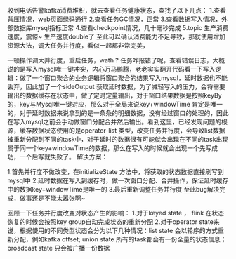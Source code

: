 收到电话告警kafka消费堆积，就去查看任务健康状态，查找了以下几点：
1.查看背压情况，web页面绿码通行
2.查看任务GC情况，正常
3.查看数据写入情况，外部数据库mysql指标正常
4.查看checkpoint情况，几十毫秒完成
5.topic 生产消费速度，震惊~ 生产速度double了
至此可以确认消费能力不足导致，那就使用增加资源大法，调大任务并行度，看似一起都非常完美，

一顿操作调大并行度，重启任务，wath ? 任务咋报错了呢，查看错误日志，大概说的是写入mysql唯一键冲突，内心万马鹏腾，老老实实翻开代码看一下写入逻辑：做了一个窗口聚合的业务逻辑将窗口聚合的结果写入mysql，延时数据也不能丢弃，因此加了一个sideOutput 获取延时数据，为了减轻写入的压力，会将需要输出的数据缓存在状态中，做了定时定量输出，对于窗口结果数据是按照keyBy的，key与Mysql唯一键对应，那么对于全局来说key+windowTime 肯定是唯一的，对于延时数据来说拿到的是一条条的明细数据，没有经过窗口的处理的，因此在写入mysql之前会手动做窗口分配合并然后输出。看到这里，已经发现问题的根源，缓存数据状态使用的是operator-list 类型，改变任务并行度，会导致list数据被重新分配到不同的task中，对于延时的数据很有可能就会出现在不同的task出现属于同一个key+windowTime的数据，那么在写入的时候就会出现一个先写成功，一个后写就失败了。
解决方案：

1.首先并行度不做改变，在initializeState 方法中，将获取的状态数据直接刷写到mysql中
2.延时数据在写入到缓存时，做一次窗口分配、合并操作，保证延时缓存中的数据key+windowTime是唯一的
3.最后重新调整任务并行度
至此bug解决完成，做事还是不能太嚣张啊~


回顾一下任务并行度改变对状态产生的影响：
1.对于keyed state ， flink 在状态恢复的时候会按照key group自动完成状态的重新分配
2.对于operator state来说，根据使用的不同类型状态会分为以下几种情况：list state 会以轮序的方式重新分配，例如kafka offset; union state 所有的task都会有一份全量的状态信息；broadcast state 只会被广播一份数据